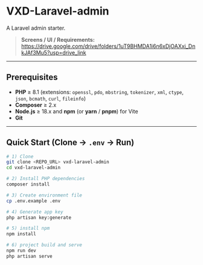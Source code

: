 # VXD-Laravel-admin

A Laravel admin starter.

> **Screens / UI / Requirements:**  
> https://drive.google.com/drive/folders/1uT9BHMDA1i6n6xDjOAXxi_DnkJAf3Mu5?usp=drive_link

---

## Prerequisites

- **PHP** ≥ 8.1 (extensions: `openssl`, `pdo`, `mbstring`, `tokenizer`, `xml`, `ctype`, `json`, `bcmath`, `curl`, `fileinfo`)
- **Composer** ≥ 2.x  
- **Node.js** ≥ 18.x and **npm** (or **yarn** / **pnpm**) for Vite
- **Git**

---

## Quick Start (Clone → `.env` → Run)

```bash
# 1) Clone
git clone <REPO_URL> vxd-laravel-admin
cd vxd-laravel-admin

# 2) Install PHP dependencies
composer install

# 3) Create environment file
cp .env.example .env

# 4) Generate app key
php artisan key:generate

# 5) install npm
npm install

# 6) project build and serve
npm run dev
php artisan serve 
